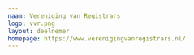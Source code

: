 ```yaml
---
naam: Vereniging van Registrars
logo: vvr.png
layout: deelnemer
homepage: https://www.verenigingvanregistrars.nl/
---
```

